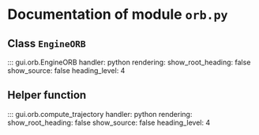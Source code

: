 # Documentation of module `orb.py`

## Class `EngineORB`

::: gui.orb.EngineORB
    handler: python
    rendering:
      show_root_heading: false
      show_source: false
      heading_level: 4

## Helper function

::: gui.orb.compute_trajectory
    handler: python
    rendering:
      show_root_heading: false
      show_source: false
      heading_level: 4
